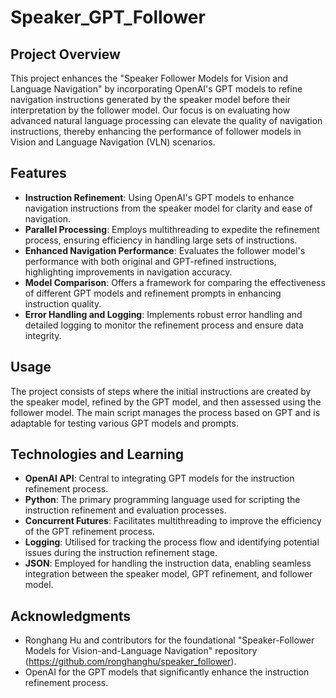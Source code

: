 # Speaker_GPT_Follower

## Project Overview
This project enhances the "Speaker Follower Models for Vision and Language Navigation" by incorporating OpenAI's GPT models to refine navigation instructions generated by the speaker model before their interpretation by the follower model. Our focus is on evaluating how advanced natural language processing can elevate the quality of navigation instructions, thereby enhancing the performance of follower models in Vision and Language Navigation (VLN) scenarios.

## Features
- **Instruction Refinement**: Using OpenAI's GPT models to enhance navigation instructions from the speaker model for clarity and ease of navigation.
- **Parallel Processing**: Employs multithreading to expedite the refinement process, ensuring efficiency in handling large sets of instructions.
- **Enhanced Navigation Performance**: Evaluates the follower model's performance with both original and GPT-refined instructions, highlighting improvements in navigation accuracy.
- **Model Comparison**: Offers a framework for comparing the effectiveness of different GPT models and refinement prompts in enhancing instruction quality.
- **Error Handling and Logging**: Implements robust error handling and detailed logging to monitor the refinement process and ensure data integrity.

## Usage
The project consists of steps where the initial instructions are created by the speaker model, refined by the GPT model, and then assessed using the follower model. The main script manages the process based on GPT and is adaptable for testing various GPT models and prompts.

## Technologies and Learning

- **OpenAI API**: Central to integrating GPT models for the instruction refinement process.
- **Python**: The primary programming language used for scripting the instruction refinement and evaluation processes.
- **Concurrent Futures**: Facilitates multithreading to improve the efficiency of the GPT refinement process.
- **Logging**: Utilised for tracking the process flow and identifying potential issues during the instruction refinement stage.
- **JSON**: Employed for handling the instruction data, enabling seamless integration between the speaker model, GPT refinement, and follower model.

## Acknowledgments
- Ronghang Hu and contributors for the foundational "Speaker-Follower Models for Vision-and-Language Navigation" repository (https://github.com/ronghanghu/speaker_follower).
- OpenAI for the GPT models that significantly enhance the instruction refinement process.
